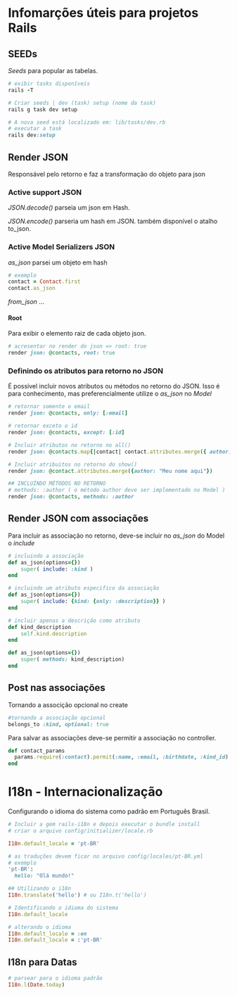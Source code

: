# Infomarções úteis para projetos Rails
## SEEDs
_Seeds_ para popular as tabelas.
```ruby
# exibir tasks disponíveis
rails -T

# Criar seeds | dev (task) setup (nome da task)
rails g task dev setup

# A nova seed está localizado em: lib/tasks/dev.rb
# executar a task
rails dev:setup
```

## Render JSON
Responsável pelo retorno e faz a transformação do objeto para json

### Active support JSON
_JSON.decode()_ parseia um json em Hash.

_JSON.encode()_ parseria um hash em JSON. também disponível o atalho to_json.

### Active Model Serializers JSON
_as_json_ parsei um objeto em hash

```ruby
# exemplo
contact = Contact.first
contact.as_json
```

_from_json_ ...

#### Root
Para exibir o elemento raiz de cada objeto json.
```ruby
# acresentar no render do json => root: true 
render json: @contacts, root: true
```

### Definindo os atributos para retorno no JSON
É possível incluir novos atributos ou métodos no retorno do JSON. Isso é para conhecimento, mas preferencialmente utilize o _as_json_ no _Model_
```ruby
# retornar somente o email
render json: @contacts, only: [:email]

# retornar exceto o id
render json: @contacts, except: [:id]

# Incluir atributos no retorno no all()
render json: @contacts.map{|contact| contact.attributes.merge({ author: "Meu nome aqui"})}

# Incluir atribuitos no retorno do show()
render json: @contact.attributes.merge({author: "Meu nome aqui"})

## INCLUÍNDO MÉTODOS NO RETORNO
# methods: :author ( o método author deve ser implementado no Model )
render json: @contacts, methods: :author
```

## Render JSON com associações
Para incluir as associação no retorno, deve-se incluir no _as_json_ do Model o _include_
```ruby
# incluindo a associação
def as_json(options={})
	super( include: :kind )
end

# incluindo um atributo especifico da associação
def as_json(options={})
	super( include: {kind: {only: :description}} )
end

# incluir apenas a descrição como atributo
def kind_description
	self.kind.description
end

def as_json(options={})
	super( methods: kind_description)
end
```

## Post nas associações
Tornando a associção opcional no create
```ruby
#tornando a associação opcional
belongs_to :kind, optional: true
```

Para salvar as associações deve-se permitir a associação no controller.
```ruby
def contact_params
  params.require(:contact).permit(:name, :email, :birthdate, :kind_id)
end
```

# I18n - Internacionalização
Configurando o idioma do sistema como padrão em Português Brasil.
```ruby
# Incluir a gem rails-i18n e depois executar o bundle install
# criar o arquivo config/initializer/locale.rb

I18n.default_locale = 'pt-BR'

# as traduções devem ficar no arquivo config/locales/pt-BR.yml
# exemplo
'pt-BR':
  hello: "Olá mundo!"

## Utilizando o i18n
I18n.translate('hello') # ou I18n.t('hello')

# Identificando o idioma do sistema
I18n.default_locale

# alterando o idioma
I18n.default_locale = :en
I18n.default_locale = :'pt-BR'
```

## I18n para Datas
```ruby
# parsear para o idioma padrão
I18n.l(Date.today)

```







